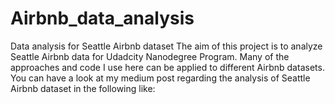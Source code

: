 # Airbnb_data_analysis
Data analysis for Seattle Airbnb dataset
The aim of this project is to analyze Seattle Airbnb data for Udadcity Nanodegree Program. 
Many of the approaches and code I use here can be applied to different Airbnb datasets. 
You can have a look at my medium post regarding the analysis of Seattle Airbnb dataset in the following like: 
